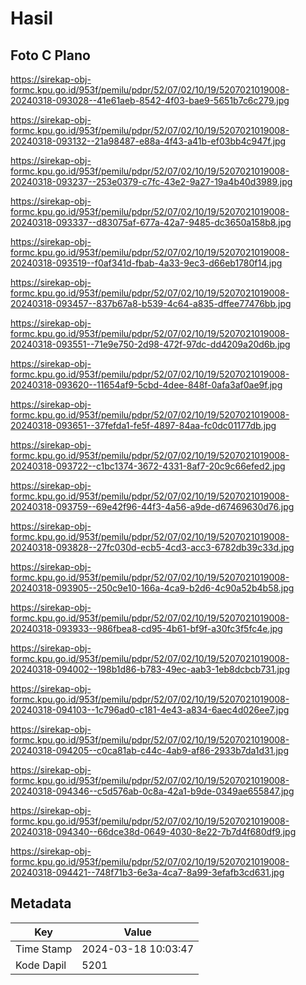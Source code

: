 # Hasil

## Foto C Plano

https://sirekap-obj-formc.kpu.go.id/953f/pemilu/pdpr/52/07/02/10/19/5207021019008-20240318-093028--41e61aeb-8542-4f03-bae9-5651b7c6c279.jpg

https://sirekap-obj-formc.kpu.go.id/953f/pemilu/pdpr/52/07/02/10/19/5207021019008-20240318-093132--21a98487-e88a-4f43-a41b-ef03bb4c947f.jpg

https://sirekap-obj-formc.kpu.go.id/953f/pemilu/pdpr/52/07/02/10/19/5207021019008-20240318-093237--253e0379-c7fc-43e2-9a27-19a4b40d3989.jpg

https://sirekap-obj-formc.kpu.go.id/953f/pemilu/pdpr/52/07/02/10/19/5207021019008-20240318-093337--d83075af-677a-42a7-9485-dc3650a158b8.jpg

https://sirekap-obj-formc.kpu.go.id/953f/pemilu/pdpr/52/07/02/10/19/5207021019008-20240318-093519--f0af341d-fbab-4a33-9ec3-d66eb1780f14.jpg

https://sirekap-obj-formc.kpu.go.id/953f/pemilu/pdpr/52/07/02/10/19/5207021019008-20240318-093457--837b67a8-b539-4c64-a835-dffee77476bb.jpg

https://sirekap-obj-formc.kpu.go.id/953f/pemilu/pdpr/52/07/02/10/19/5207021019008-20240318-093551--71e9e750-2d98-472f-97dc-dd4209a20d6b.jpg

https://sirekap-obj-formc.kpu.go.id/953f/pemilu/pdpr/52/07/02/10/19/5207021019008-20240318-093620--11654af9-5cbd-4dee-848f-0afa3af0ae9f.jpg

https://sirekap-obj-formc.kpu.go.id/953f/pemilu/pdpr/52/07/02/10/19/5207021019008-20240318-093651--37fefda1-fe5f-4897-84aa-fc0dc01177db.jpg

https://sirekap-obj-formc.kpu.go.id/953f/pemilu/pdpr/52/07/02/10/19/5207021019008-20240318-093722--c1bc1374-3672-4331-8af7-20c9c66efed2.jpg

https://sirekap-obj-formc.kpu.go.id/953f/pemilu/pdpr/52/07/02/10/19/5207021019008-20240318-093759--69e42f96-44f3-4a56-a9de-d67469630d76.jpg

https://sirekap-obj-formc.kpu.go.id/953f/pemilu/pdpr/52/07/02/10/19/5207021019008-20240318-093828--27fc030d-ecb5-4cd3-acc3-6782db39c33d.jpg

https://sirekap-obj-formc.kpu.go.id/953f/pemilu/pdpr/52/07/02/10/19/5207021019008-20240318-093905--250c9e10-166a-4ca9-b2d6-4c90a52b4b58.jpg

https://sirekap-obj-formc.kpu.go.id/953f/pemilu/pdpr/52/07/02/10/19/5207021019008-20240318-093933--986fbea8-cd95-4b61-bf9f-a30fc3f5fc4e.jpg

https://sirekap-obj-formc.kpu.go.id/953f/pemilu/pdpr/52/07/02/10/19/5207021019008-20240318-094002--198b1d86-b783-49ec-aab3-1eb8dcbcb731.jpg

https://sirekap-obj-formc.kpu.go.id/953f/pemilu/pdpr/52/07/02/10/19/5207021019008-20240318-094103--1c796ad0-c181-4e43-a834-6aec4d026ee7.jpg

https://sirekap-obj-formc.kpu.go.id/953f/pemilu/pdpr/52/07/02/10/19/5207021019008-20240318-094205--c0ca81ab-c44c-4ab9-af86-2933b7da1d31.jpg

https://sirekap-obj-formc.kpu.go.id/953f/pemilu/pdpr/52/07/02/10/19/5207021019008-20240318-094346--c5d576ab-0c8a-42a1-b9de-0349ae655847.jpg

https://sirekap-obj-formc.kpu.go.id/953f/pemilu/pdpr/52/07/02/10/19/5207021019008-20240318-094340--66dce38d-0649-4030-8e22-7b7d4f680df9.jpg

https://sirekap-obj-formc.kpu.go.id/953f/pemilu/pdpr/52/07/02/10/19/5207021019008-20240318-094421--748f71b3-6e3a-4ca7-8a99-3efafb3cd631.jpg


## Metadata

| Key        | Value               |
| ---------- | ------------------- |
| Time Stamp | 2024-03-18 10:03:47 |
| Kode Dapil | 5201                |



